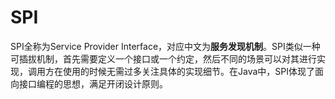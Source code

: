 # SPI

SPI全称为Service Provider Interface，对应中文为**服务发现机制**。SPI类似一种可插拔机制，首先需要定义一个接口或一个约定，然后不同的场景可以对其进行实现，调用方在使用的时候无需过多关注具体的实现细节。在Java中，SPI体现了面向接口编程的思想，满足开闭设计原则。



